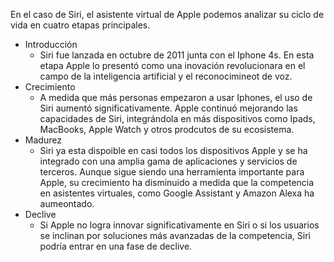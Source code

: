 En el caso de Siri, el asistente virtual de Apple podemos analizar su ciclo de vida en cuatro etapas principales.

- Introducción
	- Siri fue lanzada en octubre de 2011 junta con el Iphone 4s. En esta etapa Apple lo presentó como una inovación revolucionara en el campo de la inteligencia artificial y el reconocimineot de voz.
- Crecimiento
	- A medida que más personas empezaron a usar Iphones, el uso de Siri aumentó significativamente. Apple continuó mejorando las capacidades de Siri, integrándola en más dispositivos como Ipads, MacBooks, Apple Watch y otros prodcutos de su ecosistema.
- Madurez
	- Siri ya esta dispoible en casi todos los dispositivos Apple y se ha integrado con una amplia gama de aplicaciones y servicios de terceros. Aunque sigue siendo una herramienta importante para Apple, su crecimiento ha disminuido a medida que la competencia en asistentes virtuales, como  Google Assistant y Amazon Alexa ha aumeontado.
- Declive
	- Si Apple no logra innovar significativamente en Siri o si los usuarios se inclinan por soluciones más avanzadas de la competencia, Siri podría entrar en una fase de declive.
